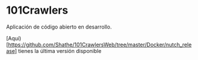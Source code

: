 # 101Crawlers

Aplicación de código abierto en desarrollo.

[Aquí) [https://github.com/Shathe/101CrawlersWeb/tree/master/Docker/nutch_release] tienes la última versión disponible
